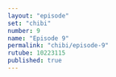 ```yaml
---
layout: "episode"
set: "chibi"
number: 9
name: "Episode 9"
permalink: "chibi/episode-9"
rutube: 10223115
published: true
---
```

